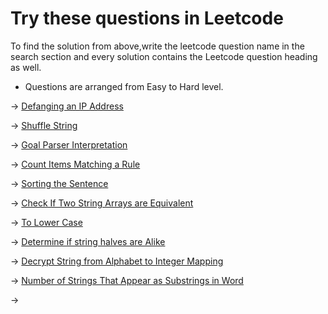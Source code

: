 # Try these questions in Leetcode

To find the solution from above,write the leetcode question name in the search 
section and every solution contains the Leetcode question heading as well.

* Questions are arranged from Easy to Hard level.

-> [Defanging an IP Address](https://leetcode.com/problems/defanging-an-ip-address/description/)

-> [Shuffle String](https://leetcode.com/problems/shuffle-string/)

-> [Goal Parser Interpretation](https://leetcode.com/problems/goal-parser-interpretation/)

-> [Count Items Matching a Rule](https://leetcode.com/problems/count-items-matching-a-rule/)

-> [Sorting the Sentence](https://leetcode.com/problems/sorting-the-sentence/)

-> [Check If Two String Arrays are Equivalent](https://leetcode.com/problems/check-if-two-string-arrays-are-equivalent/)

-> [To Lower Case](https://leetcode.com/problems/to-lower-case/description/)

-> [Determine if string halves are Alike](https://leetcode.com/problems/determine-if-string-halves-are-alike/)

-> [Decrypt String from Alphabet to Integer Mapping](https://leetcode.com/problems/decrypt-string-from-alphabet-to-integer-mapping/description/)

-> [Number of Strings That Appear as Substrings in Word](https://leetcode.com/problems/number-of-strings-that-appear-as-substrings-in-word/description/)

-> []()

